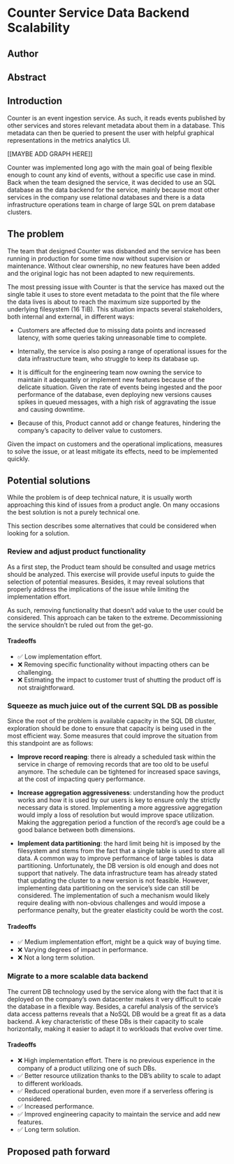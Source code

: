 # Counter Service Data Backend Scalability

## Author

## Abstract

## Introduction

Counter is an event ingestion service. As such, it reads events published by other services and stores relevant metadata about them in a database. This metadata can then be queried to present the user with helpful graphical representations in the metrics analytics UI.

[[MAYBE ADD GRAPH HERE]]

Counter was implemented long ago with the main goal of being flexible enough to count any kind of events, without a specific use case in mind. Back when the team designed the service, it was decided to use an SQL database as the data backend for the service, mainly because most other services in the company use relational databases and there is a data infrastructure operations team in charge of large SQL on prem database clusters.

## The problem

The team that designed Counter was disbanded and the service has been running in production for some time now without supervision or maintenance. Without clear ownership, no new features have been added and the original logic has not been adapted to new requirements.

The most pressing issue with Counter is that the service has maxed out the single table it uses to store event metadata to the point that the file where the data lives is about to reach the maximum size supported by the underlying filesystem (16 TiB). This situation impacts several stakeholders, both internal and external, in different ways:

- Customers are affected due to missing data points and increased latency, with some queries taking unreasonable time to complete.

- Internally, the service is also posing a range of operational issues for the data infrastructure team, who struggle to keep its database up.

- It is difficult for the engineering team now owning the service to maintain it adequately or implement new features because of the delicate situation. Given the rate of events being ingested and the poor performance of the database, even deploying new versions causes spikes in queued messages, with a high risk of aggravating the issue and causing downtime.

- Because of this, Product cannot add or change features, hindering the company’s capacity to deliver value to customers.

Given the impact on customers and the operational implications, measures to solve the issue, or at least mitigate its effects, need to be implemented quickly.

## Potential solutions

While the problem is of deep technical nature, it is usually worth approaching this kind of issues from a product angle. On many occasions the best solution is not a purely technical one.

This section describes some alternatives that could be considered when looking for a solution.

### Review and adjust product functionality

As a first step, the Product team should be consulted and usage metrics should be analyzed. This exercise will provide useful inputs to guide the selection of potential measures. Besides, it may reveal solutions that properly address the implications of the issue while limiting the implementation effort.

As such, removing functionality that doesn’t add value to the user could be considered. This approach can be taken to the extreme. Decommissioning the service shouldn’t be ruled out from the get-go.

#### Tradeoffs

- ✅ Low implementation effort.
- ❌ Removing specific functionality without impacting others can be challenging.
- ❌ Estimating the impact to customer trust of shutting the product off is not straightforward.

### Squeeze as much juice out of the current SQL DB as possible

Since the root of the problem is available capacity in the SQL DB cluster, exploration should be done to ensure that capacity is being used in the most efficient way. Some measures that could improve the situation from this standpoint are as follows:

- **Improve record reaping**: there is already a scheduled task within the service in charge of removing records that are too old to be useful anymore. The schedule can be tightened for increased space savings, at the cost of impacting query performance.

- **Increase aggregation aggressiveness**: understanding how the product works and how it is used by our users is key to ensure only the strictly necessary data is stored. Implementing a more aggressive aggregation would imply a loss of resolution but would improve space utilization. Making the aggregation period a function of the record’s age could be a good balance between both dimensions.

- **Implement data partitioning**: the hard limit being hit is imposed by the filesystem and stems from the fact that a single table is used to store all data. A common way to improve performance of large tables is data partitioning. Unfortunately, the DB version is old enough and does not support that natively. The data infrastructure team has already stated that updating the cluster to a new version is not feasible. However, implementing data partitioning on the service’s side can still be considered. The implementation of such a mechanism would likely require dealing with non-obvious challenges and would impose a performance penalty, but the greater elasticity could be worth the cost.

#### Tradeoffs

- ✅ Medium implementation effort, might be a quick way of buying time.
- ❌ Varying degrees of impact in performance.
- ❌ Not a long term solution.

### Migrate to a more scalable data backend

The current DB technology used by the service along with the fact that it is deployed on the company’s own datacenter makes it very difficult to scale the database in a flexible way. Besides, a careful analysis of the service’s data access patterns reveals that a NoSQL DB would be a great fit as a data backend. A key characteristic of these DBs is their capacity to scale horizontally, making it easier to adapt it to workloads that evolve over time.

#### Tradeoffs

- ❌ High implementation effort. There is no previous experience in the company of a product utilizing one of such DBs.
- ✅ Better resource utilization thanks to the DB’s ability to scale to adapt to different workloads.
- ✅ Reduced operational burden, even more if a serverless offering is considered.
- ✅ Increased performance.
- ✅ Improved engineering capacity to maintain the service and add new features.
- ✅ Long term solution.

## Proposed path forward
